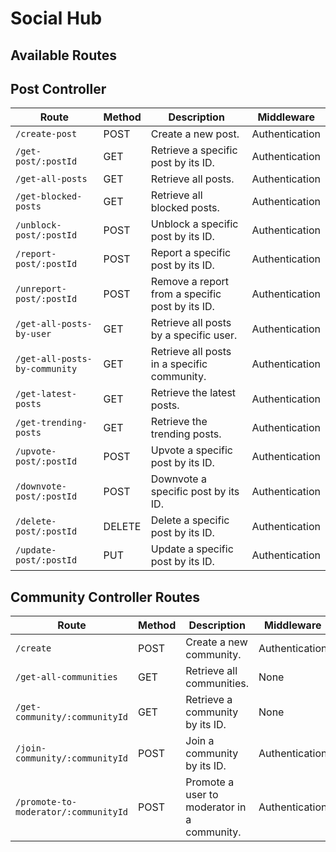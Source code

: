 # Social Hub

## Available Routes
## Post Controller

| Route                     | Method | Description                                         | Middleware           |
|---------------------------|--------|-----------------------------------------------------|-----------------------|
| `/create-post`            | POST   | Create a new post.                                 | Authentication       |
| `/get-post/:postId`       | GET    | Retrieve a specific post by its ID.               | Authentication       |
| `/get-all-posts`          | GET    | Retrieve all posts.                                | Authentication       |
| `/get-blocked-posts`      | GET    | Retrieve all blocked posts.                        | Authentication       |
| `/unblock-post/:postId`   | POST   | Unblock a specific post by its ID.                | Authentication       |
| `/report-post/:postId`    | POST   | Report a specific post by its ID.                 | Authentication       |
| `/unreport-post/:postId`  | POST   | Remove a report from a specific post by its ID.   | Authentication       |
| `/get-all-posts-by-user`  | GET    | Retrieve all posts by a specific user.            | Authentication       |
| `/get-all-posts-by-community` | GET | Retrieve all posts in a specific community.     | Authentication       |
| `/get-latest-posts`       | GET    | Retrieve the latest posts.                        | Authentication       |
| `/get-trending-posts`     | GET    | Retrieve the trending posts.                      | Authentication       |
| `/upvote-post/:postId`    | POST   | Upvote a specific post by its ID.                 | Authentication       |
| `/downvote-post/:postId`  | POST   | Downvote a specific post by its ID.               | Authentication       |
| `/delete-post/:postId`    | DELETE | Delete a specific post by its ID.                 | Authentication       |
| `/update-post/:postId`    | PUT    | Update a specific post by its ID.                 | Authentication       |

## Community Controller Routes

| Route                                 | Method | Description                                         | Middleware           |
|---------------------------------------|--------|-----------------------------------------------------|-----------------------|
| `/create`                             | POST   | Create a new community.                            | Authentication       |
| `/get-all-communities`                | GET    | Retrieve all communities.                          | None                  |
| `/get-community/:communityId`         | GET    | Retrieve a community by its ID.                    | None                  |
| `/join-community/:communityId`         | POST   | Join a community by its ID.                        | Authentication       |
| `/promote-to-moderator/:communityId`   | POST   | Promote a user to moderator in a community.        | Authentication       |

